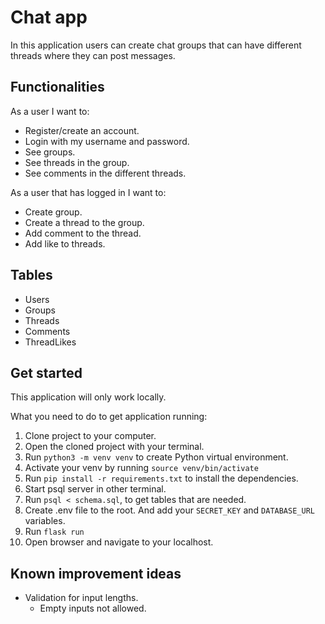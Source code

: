 # Chat app

In this application users can create chat groups that can have different threads where they can post messages.


## Functionalities

As a user I want to:

* Register/create an account.
* Login with my username and password.
* See groups.
* See threads in the group.
* See comments in the different threads.

As a user that has logged in I want to:

* Create group.
* Create a thread to the group.
* Add comment to the thread.
* Add like to threads.

## Tables

* Users
* Groups
* Threads
* Comments
* ThreadLikes

## Get started

This application will only work locally. 

What you need to do to get application running:

1. Clone project to your computer.
1. Open the cloned project with your terminal.
1. Run `python3 -m venv venv` to create Python virtual environment.
1. Activate your venv by running `source venv/bin/activate`
1. Run `pip install -r requirements.txt` to install the dependencies.
1. Start psql server in other terminal.
1. Run `psql < schema.sql`, to get tables that are needed.
1. Create .env file to the root. And add your `SECRET_KEY` and `DATABASE_URL` variables.
1. Run `flask run`
1. Open browser and navigate to your localhost.

## Known improvement ideas

* Validation for input lengths.
    * Empty inputs not allowed.
